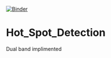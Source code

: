 [![Binder](https://mybinder.org/badge_logo.svg)](https://mybinder.org/v2/gh/seriksen/Hot_Spot_Detection/56c7091e38b77fd1cf68e42e37f6a6629f7ac2ef?filepath=AnalysisNotebook.ipynb)

# Hot_Spot_Detection
Dual band implimented
